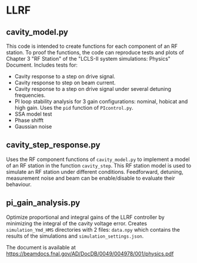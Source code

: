 # LLRF
## cavity_model.py
  This code is intended to create functions for each component of an RF station. To proof the functions, the code can reproduce tests and plots of Chapter 3 "RF Station" of the "LCLS-II system simulations: Physics" Document. Includes tests for:
  - Cavity response to a step on drive signal.
  - Cavity response to step on beam current.
  - Cavity response to a step on drive signal under several detuning frequencies.
  - PI loop stability analysis for 3 gain configurations: nominal, hobicat and high gain. Uses the `pid` function of `PIcontrol.py`.
  - SSA model test
  - Phase shifft
  - Gaussian noise

## cavity_step_response.py
  Uses the RF component functions of `cavity_model.py` to implement a model of an RF station in the function `cavity_step`. This RF station model is used to simulate an RF station under different conditions. Feedforward, detuning, measurement noise and beam can be enable/disable to evaluate their behaviour. 

## pi_gain_analysis.py
  Optimize proportional and integral gains of the LLRF controller by minimizing the integral of the cavity voltage error. Creates `simulation_Ymd_HMS` directories with 2 files: `data.npy` which contains the results of the simulations and `simulation_settings.json`. 

  The document is available at https://beamdocs.fnal.gov/AD/DocDB/0049/004978/001/physics.pdf